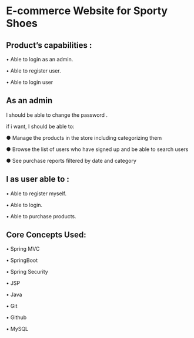 # E-commerce Website for Sporty Shoes

## Product’s capabilities :

•	Able to login as an admin.

•	Able to register user.

•	Able to login user


## As an admin 
I should be able to change the password .

if i want, I should be able to:

● Manage the products in the store including categorizing them

● Browse the list of users who have signed up and be able to search users

● See purchase reports filtered by date and category


## I as user able to :

•	Able to register myself. 

•	Able to login.

•	Able to purchase products.



## Core Concepts Used: 
•	Spring MVC

•	SpringBoot

•	Spring Security

•	JSP

•	Java

•	Git

•	Github

•	MySQL




